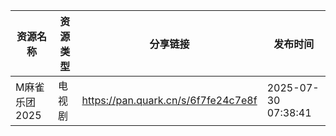 | 资源名称      | 资源类型 | 分享链接                                | 发布时间                |
| --------- | ---- | ----------------------------------- | ------------------- |
| M麻雀乐团2025 | 电视剧  | https://pan.quark.cn/s/6f7fe24c7e8f | 2025-07-30 07:38:41 |
